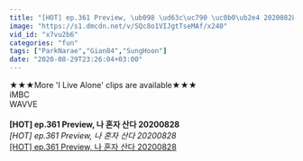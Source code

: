 ```yaml
---
title: "[HOT] ep.361 Preview, \ub098 \ud63c\uc790 \uc0b0\ub2e4 20200828"
image: "https://s1.dmcdn.net/v/SQc8o1VIJgtTseMAf/x240"
vid_id: "x7vu2b6"
categories: "fun"
tags: ["ParkNarae","Gian84","SungHoon"]
date: "2020-08-29T23:26:04+03:00"
---
```

★★★More 'I Live Alone' clips are available★★★  <br>iMBC  <br>WAVVE  <br><br><b>[HOT] ep.361 Preview, 나 혼자 산다 20200828</b><br> <i>[HOT] ep.361 Preview, 나 혼자 산다 20200828</i><br> <u>[HOT] ep.361 Preview, 나 혼자 산다 20200828</u>
